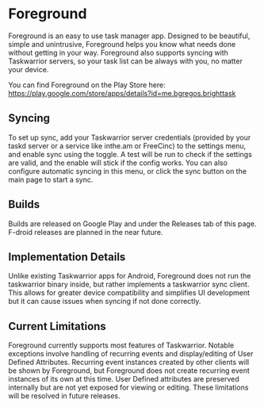 # Foreground
Foreground is an easy to use task manager app. Designed to be beautiful, simple and unintrusive, Foreground helps you know what needs done without getting in your way. Foreground also supports syncing with Taskwarrior servers, so your task list can be always with you, no matter your device.

You can find Foreground on the Play Store here: https://play.google.com/store/apps/details?id=me.bgregos.brighttask

## Syncing
To set up sync, add your Taskwarrior server credentials (provided by your taskd server or a service like inthe.am or FreeCinc) to the settings menu, and enable sync using the toggle. A test will be run to check if the settings are valid, and the enable will stick if the config works. You can also configure automatic syncing in this menu, or click the sync button on the main page to start a sync.

## Builds
Builds are released on Google Play and under the Releases tab of this page. F-droid releases are planned in the near future.

## Implementation Details
Unlike existing Taskwarrior apps for Android, Foreground does not run the taskwarrior binary inside, but rather implements a taskwarrior sync client. This allows for greater device compatibility and simplifies UI development but it can cause issues when syncing if not done correctly.

## Current Limitations
Foreground currently supports most features of Taskwarrior. Notable exceptions involve handling of recurring events and display/editing of User Defined Attributes. Recurring event instances created by other clients will be shown by Foreground, but Foreground does not create recurring event instances of its own at this time. User Defined attributes are preserved internally but are not yet exposed for viewing or editing. These limitations will be resolved in future releases.
